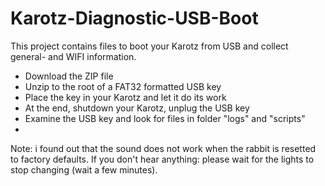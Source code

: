 # Karotz-Diagnostic-USB-Boot
This project contains files to boot your Karotz from USB and collect general- and WIFI information.

- Download the ZIP file
- Unzip to the root of a FAT32 formatted USB key
- Place the key in your Karotz and let it do its work
- At the end, shutdown your Karotz, unplug the USB key
- Examine the USB key and look for files in folder "logs" and "scripts"
- 
Note:
i found out that the sound does not work when the rabbit is resetted to factory defaults.
If you don't hear anything: please wait for the lights to stop changing (wait a few minutes).


